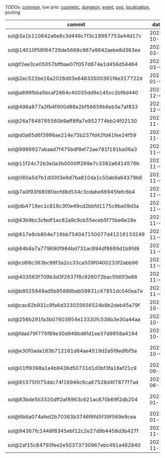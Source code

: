 TODOs: [common](TODO.md), low prio: [cosmetic](TODO_cosmetic.md), [dungeon](TODO_dungeon.md), [event](TODO_event.md), [pvp](TODO_pvp.md), [localization](TODO_localization.md), pooling

| commit       | date       | done | todo / comment |
|--------------|------------|------|----------------|
| sol@3a1b110642a6e8c3d446c7f3c19997753a44d17c | 2023-10-10 |      | verify/rework SQL script; verify pools & spawn locations |
| sol@14010f58f64729de5666c967a9642aebe8d363ee | 2023-03-20 |      | verify/rework SQL script; verify pools & spawn locations |
| sol@f2ee3ce05057bffbae07f057d874e1d456d54464 | 2023-03-01 |      | verify/rework SQL script; verify pool & spawn locations |
| sol@2ec522be16a2028d03e64833500361f6e317722d | 2023-01-04 |      | verify/rework SQL script; verify pools & spawn locations |
| sol@a899fbba5bcaf2864c40035dd9e145cc2bf6d440 | 2022-12-06 |      | verify/rework SQL script; verify pools & spawn locations |
| sol@496a877a3fb4f900d88e2bf56656b6eb3e7af833 | 2022-12-02 |      | verify/rework SQL script; verify pools & spawn locations |
| sol@26a7648765560b9aff8ffa7e952774bb24f02130 | 2022-11-12 |      | verify changes |
| sol@d0a65d6f3986ae214e75b237fd42fd41fee24f59 | 2022-11-12 |      | verify/rework SQL script; verify pools & spawn locations |
| sol@9966927abaad7f475bdf8ef72ae781f191ba06a3 | 2022-11-08 |      | verify/rework SQL script; verify pools & spawn locations |
| sol@11f24c72b3e0a3b0000ff269e7c3382a6414576b | 2022-11-03 |      | verify/rework SQL script; verify pools & spawn locations |
| sol@060a5d7b1d0003e9d7ba810da1c50ab9a64379b6 | 2022-11-03 |      | verify/rework SQL script; verify pools & spawn locations |
| sol@7a0f93f68080ecfd8d534c3cdabe66945fefc6b4 | 2022-11-03 |      | verify/rework SQL script; verify pools & spawn locations |
| sol@db4718ec1c818c3f0e49cd2bbfd1175c9ba09d3a | 2022-11-03 |      | verify/rework SQL script; verify pools & spawn locations |
| sol@63b9bc3cfedf1ec82a9c9cb55eceb5f75be6e28e | 2022-11-03 |      | verify/rework SQL script; verify pools & spawn locations |
| sol@817e9cb804e716bb754047150077d41216133249 | 2022-11-03 |      | verify/rework SQL script; verify pools & spawn locations |
| sol@84b6a7a779690f984bd731ac894df8689d1b9fd9 | 2022-11-03 |      | verify/rework SQL script; verify pools & spawn locations |
| sol@cd88c363bc98f3a2cc33ca509f0400233f2abb96 | 2022-11-02 |      | verify/rework SQL script; verify pools, spawn locations & WP paths |
| sol@403563f709b3d3f2637f8c926072bac5fd0f3e86 | 2022-11-02 |      | verify/rework SQL script; verify pools & spawn locations |
| sol@b8025848ad5b95886bab59831c47851dc040ea7e | 2022-11-01 |      | verify/rework SQL script; verify pools & spawn locations |
| sol@cac62b931c9fa6d323035656524b9b2deb45a79f | 2022-10-20 |      | verify/rework SQL script; verify pools & spawn locations |
| sol@256b291fa3b07603954e13330fc538b3e30a44aa | 2022-10-15 |      | verify/rework SQL script; verify pools & spawn locations |
| sol@fdad79f775f89e30d948bd6fd1ee37d9958a4164 | 2022-10-15 |      | verify/rework SQL script; verify pools & spawn locations |
| sol@e30f0ada163b712161d64ae4519d2a5f8edfbf5a | 2022-10-07 |      | verify/rework SQL script (also see sol@d50aa178d832949f2ce14b617a92af4ee36c58e8); verify pools & spawn locations |
| sol@01ff8398a1e4b9436d50731d1d3bf3fa18ef21c9 | 2022-09-22 |      | verify/rework SQL script; verify pools & spawn locations |
| sol@91575f075ddc74f16946c6ca67528d4f7877f7ad | 2022-06-18 |      | verify/rework SQL script; verify pools & spawn locations |
| sol@83bde5b3320dff2af8963c621ac870b69f2db204 | 2022-01-15 |      | verify/rework SQL script (also see sol@3594148343f3193986fcb55dc3831d280234bf9d); verify pools & spawn locations |
| sol@6b6a074afed2b70363b3746f6fd5f39f569e9cea | 2022-01-10 |      | verify/rework SQL script; verify pools & spawn locations |
| sol@94367fc1448f8345ebf12c2e27d9b4458d3b427f | 2021-11-30 |      | verify/rework SQL script; verify pools & spawn locations |
| sol@2af15c84793fee2e50373730967ebc491a482840 | 2021-11-29 |      | verify/rework SQL script; verify pools & spawn locations |
